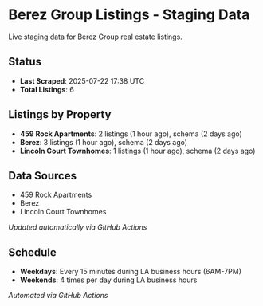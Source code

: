 # Berez Group Listings - Staging Data

Live staging data for Berez Group real estate listings.

## Status

- **Last Scraped**: 2025-07-22 17:38 UTC
- **Total Listings**: 6

## Listings by Property

- **459 Rock Apartments**: 2 listings (1 hour ago), schema (2 days ago)
- **Berez**: 3 listings (1 hour ago), schema (2 days ago)
- **Lincoln Court Townhomes**: 1 listings (1 hour ago), schema (2 days ago)

## Data Sources

- 459 Rock Apartments
- Berez
- Lincoln Court Townhomes

*Updated automatically via GitHub Actions*

## Schedule

- **Weekdays**: Every 15 minutes during LA business hours (6AM-7PM)
- **Weekends**: 4 times per day during LA business hours

*Automated via GitHub Actions*
